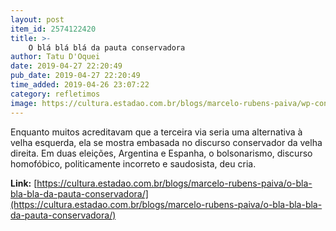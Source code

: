 ```yaml
---
layout: post
item_id: 2574122420
title: >-
    O blá blá blá da pauta conservadora
author: Tatu D'Oquei
date: 2019-04-27 22:20:49
pub_date: 2019-04-27 22:20:49
time_added: 2019-04-26 23:07:22
category: refletimos
image: https://cultura.estadao.com.br/blogs/marcelo-rubens-paiva/wp-content/uploads/sites/111/2019/04/puritans1.jpg
---
```


Enquanto muitos acreditavam que a terceira via seria uma alternativa à velha esquerda, ela se mostra embasada no discurso conservador da velha direita. Em duas eleições, Argentina e Espanha, o bolsonarismo, discurso homofóbico, politicamente incorreto e saudosista, deu cria.

**Link:** [https://cultura.estadao.com.br/blogs/marcelo-rubens-paiva/o-bla-bla-bla-da-pauta-conservadora/](https://cultura.estadao.com.br/blogs/marcelo-rubens-paiva/o-bla-bla-bla-da-pauta-conservadora/)

